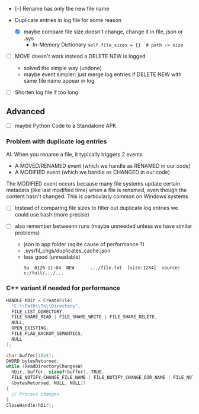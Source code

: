 
- [-] Rename has only the new file name
- Duplicate entries in log file for some reason

  - [x] maybe compare file size doesn't change, change it in file, json or .sys
    - In-Memory Dictionary `self.file_sizes = {}  # path -> size`

- [ ] MOVE doesn't work instead a DELETE NEW is logged

    - solved the simple way (undone)
    - maybe event simpler: just merge log entries if DELETE NEW with same file name appear in log

- [ ] Shorten log file if too long


Advanced
---------------------------------------------------------

- [ ] maybe Python Code to a Standalone APK

### Problem with duplicate log entries

AI: When you rename a file, it typically triggers 2 events

- A MOVED/RENAMED event (which we handle as RENAMED in our code)
- A MODIFIED event (which we handle as CHANGED in our code)

The MODIFIED event occurs because many file systems update certain metadata (like last modified time) when a file is renamed, even though the content hasn't changed. This is particularly common on Windows systems

- [ ] Instead of comparing file sizes to filter out duplicate log entries we could use hash (more precise)
- [ ] also remember betweenn runs (maybe unneeded unless we have similar problems)

  - json in app folder (sqlite cause of performance ?)
  - .sys/fil_chgs/duplicates_cache.json
  - less good (unreadable)
    ```
    Su  0126 11:04  NEW      .../file.txt  [size:1234]  source: c:/full/.../...
    ```

### C++ variant if needed for performance

```c
HANDLE hDir = CreateFile(
  "C:\\Path\\To\\Directory",
  FILE_LIST_DIRECTORY,
  FILE_SHARE_READ | FILE_SHARE_WRITE | FILE_SHARE_DELETE,
  NULL,
  OPEN_EXISTING,
  FILE_FLAG_BACKUP_SEMANTICS,
  NULL
);

char buffer[1024];
DWORD bytesReturned;
while (ReadDirectoryChangesW(
  hDir, buffer, sizeof(buffer), TRUE,
  FILE_NOTIFY_CHANGE_FILE_NAME | FILE_NOTIFY_CHANGE_DIR_NAME | FILE_NOTIFY_CHANGE_SIZE,
  &bytesReturned, NULL, NULL)) 
{
  // Process changes
}
CloseHandle(hDir);
```
